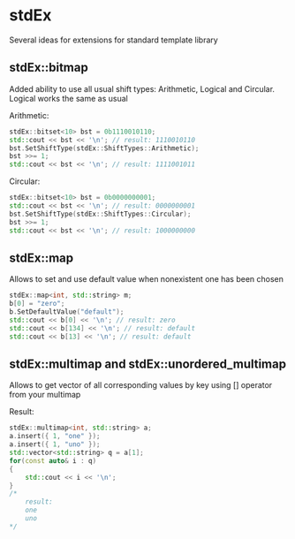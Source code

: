 # stdEx

Several ideas for extensions for standard template library

## stdEx::bitmap
Added ability to use all usual shift types: Arithmetic, Logical and Circular. Logical works the same as usual
 
 Arithmetic:
```cpp
stdEx::bitset<10> bst = 0b1110010110;
std::cout << bst << '\n'; // result: 1110010110
bst.SetShiftType(stdEx::ShiftTypes::Arithmetic);
bst >>= 1;
std::cout << bst << '\n'; // result: 1111001011
```

Circular:
```cpp
stdEx::bitset<10> bst = 0b0000000001;
std::cout << bst << '\n'; // result: 0000000001
bst.SetShiftType(stdEx::ShiftTypes::Circular);
bst >>= 1;
std::cout << bst << '\n'; // result: 1000000000
```
## stdEx::map
Allows to set and use default value when nonexistent one has been chosen
```cpp
stdEx::map<int, std::string> m;
b[0] = "zero";
b.SetDefaultValue("default");
std::cout << b[0] << '\n'; // result: zero
std::cout << b[134] << '\n'; // result: default
std::cout << b[13] << '\n'; // result: default
```

## stdEx::multimap and stdEx::unordered_multimap 
Allows to get vector of all corresponding values by key using [] operator from your multimap

Result:
```cpp
stdEx::multimap<int, std::string> a;
a.insert({ 1, "one" });
a.insert({ 1, "uno" });
std::vector<std::string> q = a[1];
for(const auto& i : q)
{
    std::cout << i << '\n';
}
/*
    result: 
    one
    uno
*/
```
